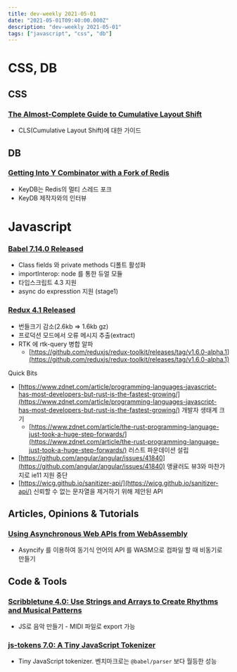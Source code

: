```yaml
---
title: dev-weekly 2021-05-01
date: "2021-05-01T09:40:00.000Z"
description: "dev-weekly 2021-05-01"
tags: ["javascript", "css", "db"]
---
```


# CSS, DB

## CSS

### [The Almost-Complete Guide to Cumulative Layout Shift](https://jessbpeck.com/posts/completecls/)

- CLS(Cumulative Layout Shift)에 대한 가이드

## DB

### [Getting Into Y Combinator with a Fork of Redis](https://console.dev/qa/keydb-john-sully/)

- KeyDB는 Redis의 멀티 스레드 포크
- KeyDB 제작자와의 인터뷰

# Javascript

### [Babel 7.14.0 Released](https://babeljs.io/blog/2021/04/29/7.14.0)

- Class fields 와 private methods 디폴트 활성화
- importInterop: node 를 통한 듀얼 모듈
- 타입스크립트 4.3 지원
- async do expresstion 지원 (stage1)

### [Redux 4.1 Released](https://github.com/reduxjs/redux/releases/tag/v4.1.0)

- 번들크기 감소(2.6kb ⇒ 1.6kb gz)
- 프로덕션 모드에서 오류 메시지 추출(extract)
- RTK 에 rtk-query 병합 알파
    - [https://github.com/reduxjs/redux-toolkit/releases/tag/v1.6.0-alpha.1](https://github.com/reduxjs/redux-toolkit/releases/tag/v1.6.0-alpha.1)

Quick Bits

- [https://www.zdnet.com/article/programming-languages-javascript-has-most-developers-but-rust-is-the-fastest-growing/](https://www.zdnet.com/article/programming-languages-javascript-has-most-developers-but-rust-is-the-fastest-growing/) 개발자 생태계 크기
    - [https://www.zdnet.com/article/the-rust-programming-language-just-took-a-huge-step-forwards/](https://www.zdnet.com/article/the-rust-programming-language-just-took-a-huge-step-forwards/) 러스트 파운데이션 설립
- [https://github.com/angular/angular/issues/41840](https://github.com/angular/angular/issues/41840) 앵귤러도 뷰3와 마찬가지로 ie11 지원 중단
- [https://wicg.github.io/sanitizer-api/](https://wicg.github.io/sanitizer-api/) 신뢰할 수 없는 문자열을 제거하기 위해 제안된 API

## Articles, Opinions & Tutorials

### [Using Asynchronous Web APIs from WebAssembly](https://web.dev/asyncify/)

- Asyncify 를 이용하여 동기식 언어의 API 를 WASM으로 컴파일 할 때 비동기로 만들기

## Code & Tools

### [Scribbletune 4.0: Use Strings and Arrays to Create Rhythms and Musical Patterns](https://github.com/scribbletune/scribbletune)

- JS로 음악 만들기 - MIDI 파일로 export 가능

### [js-tokens 7.0: A Tiny JavaScript Tokenizer](https://github.com/lydell/js-tokens)

- Tiny JavaScript tokenizer. 벤치마크로는 `@babel/parser` 보다 월등한 성능
